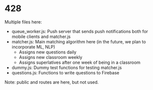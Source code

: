 # 428

Multiple files here:

- queue_worker.js: Push server that sends push notifications both for mobile clients and matcher.js
- matcher.js: Main matching algorithm here (in the future, we plan to incorporate ML, NLP)
	- Assigns new questions daily
	- Assigns new classroom weekly
	- Assigns superlatives after one week of being in a classroom
- dummy.js: Dummy test functions for testing matcher.js
- questions.js: Functions to write questions to Firebase

Note: public and routes are here, but not used.
